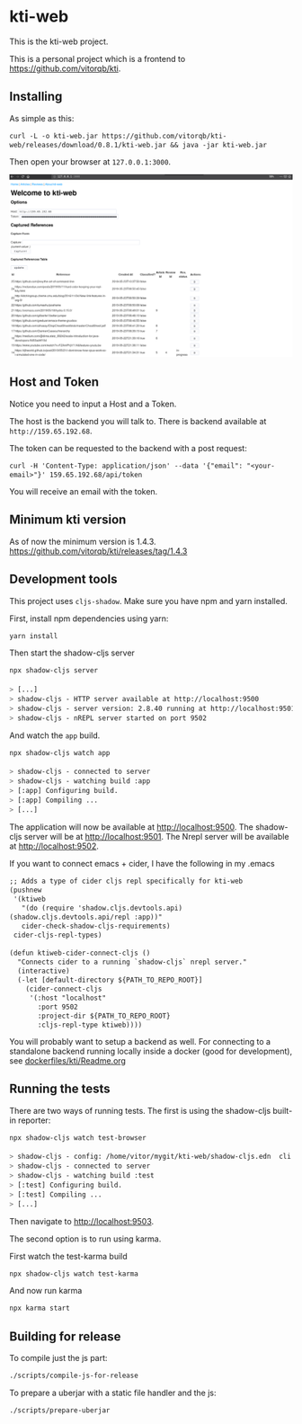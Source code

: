 # kti-web

This is the kti-web project.

This is a personal project which is a frontend to https://github.com/vitorqb/kti.

## Installing

As simple as this:

```shell
curl -L -o kti-web.jar https://github.com/vitorqb/kti-web/releases/download/0.8.1/kti-web.jar && java -jar kti-web.jar
```

Then open your browser at `127.0.0.1:3000`.

![alt text](img/init-screen-at-browser.png "Logo Title Text 1")

## Host and Token

Notice you need to input a Host and a Token.

The host is the backend you will talk to. There is backend available at `http://159.65.192.68`.

The token can be requested to the backend with a post request:

```shell
curl -H 'Content-Type: application/json' --data '{"email": "<your-email>"}' 159.65.192.68/api/token
```

You will receive an email with the token.

## Minimum kti version
As of now the minimum version is 1.4.3.
https://github.com/vitorqb/kti/releases/tag/1.4.3

## Development tools

This project uses `cljs-shadow`. Make sure you have npm and yarn installed.

First, install npm dependencies using yarn:

```sh
yarn install
```

Then start the shadow-cljs server
```sh
npx shadow-cljs server

> [...]
> shadow-cljs - HTTP server available at http://localhost:9500
> shadow-cljs - server version: 2.8.40 running at http://localhost:9501
> shadow-cljs - nREPL server started on port 9502
```

And watch the `app` build.
```sh
npx shadow-cljs watch app

> shadow-cljs - connected to server
> shadow-cljs - watching build :app
> [:app] Configuring build.
> [:app] Compiling ...
> [...]
```

The application will now be available at [http://localhost:9500](http://localhost:9500).
The shadow-cljs server will be at [http://localhost:9501](http://localhost:9501).
The Nrepl server will be available at [http://localhost:9502](http://localhost:9502).

If you want to connect emacs + cider, I have the following in my .emacs
```emacs-lisp
;; Adds a type of cider cljs repl specifically for kti-web
(pushnew
 '(ktiweb
   "(do (require 'shadow.cljs.devtools.api) (shadow.cljs.devtools.api/repl :app))"
   cider-check-shadow-cljs-requirements)
 cider-cljs-repl-types)

(defun ktiweb-cider-connect-cljs ()
  "Connects cider to a running `shadow-cljs` nrepl server."
  (interactive)
  (-let [default-directory ${PATH_TO_REPO_ROOT}]
    (cider-connect-cljs
     '(:host "localhost"
       :port 9502
       :project-dir ${PATH_TO_REPO_ROOT}
       :cljs-repl-type ktiweb))))
```

You will probably want to setup a backend as well. For connecting to a
standalone backend running locally inside a docker (good for
development), see [dockerfiles/kti/Readme.org](dockerfiles/kti/Readme.org)


## Running the tests
There are two ways of running tests. The first is using the shadow-cljs built-in
reporter:

```sh
npx shadow-cljs watch test-browser

> shadow-cljs - config: /home/vitor/mygit/kti-web/shadow-cljs.edn  cli version: 2.8.40  node: v11.15.0
> shadow-cljs - connected to server
> shadow-cljs - watching build :test
> [:test] Configuring build.
> [:test] Compiling ...
> [...]
```

Then navigate to [http://localhost:9503](http://localhost:9503).

The second option is to run using karma.

First watch the test-karma build
```sh
npx shadow-cljs watch test-karma 
```

And now run karma
```sh
npx karma start
```

## Building for release

To compile just the js part:
```sh
./scripts/compile-js-for-release
```

To prepare a uberjar with a static file handler and the js:
```sh
./scripts/prepare-uberjar
```
